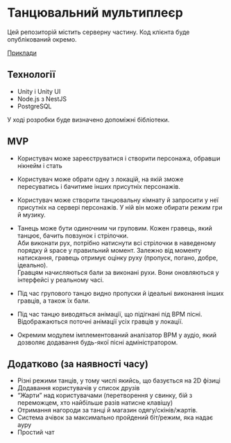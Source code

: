 # Танцювальний мультиплеєр

Цей репозиторій містить серверну частину. Код клієнта буде опублікований окремо.

[Приклади](https://github.com/MytsV/gamedev-project/issues/1)

## Технології

- Unity і Unity UI
- Node.js з NestJS
- PostgreSQL

У ході розробки буде визначено допоміжні бібліотеки.

## MVP

- Користувач може зареєструватися і створити персонажа, обравши нікнейм і стать
- Користувач може обрати одну з локацій, на якій зможе пересуватись і бачитиме інших присутніх персонажів.
- Користувач може створити танцювальну кімнату й запросити у неї присутніх на сервері персонажів. У ній він може обирати режим гри й музику.
- Танець може бути одиночним чи груповим. Кожен гравець, який танцює, бачить повзунок і стрілочки.\
Аби виконати рух, потрібно натиснути всі стрілочки в наведеному порядку й space у правильний момент. Залежно від моменту натискання, гравець отримує оцінку руху (пропуск, погано, добре, ідеально). \
Гравцям начисляються бали за виконані рухи. Вони оновляються у інтерфейсі у реальному часі.

- Під час групового танцю видно пропуски й ідеальні виконання інших гравців, а також їх бали.
- Під час танцю виводяться анімації, що підігнані під BPM пісні. Відображаються поточні анімації усіх гравців у локації.
- Окремим модулем імплементований аналізатор BPM у аудіо, який дозволяє додавання будь-якої пісні адміністратором.

## Додатково (за наявності часу)

- Різні режими танців, у тому числі якийсь, що базується на 2D фізиці
- Додавання користувачів у список друзів
- “Жарти” над користувачами (перетворення у свинку, бій з переможцем, хто найбільше разів натисне клавішу)
- Отримання нагороди за танці й магазин одягу/скінів/жартів.
- Система ачівок за максимально пройдений біт/режим, яка надає ауру
- Простий чат